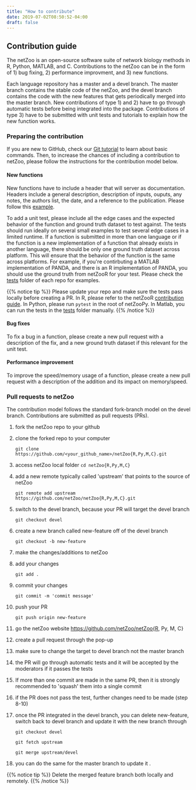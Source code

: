 ```yaml
---
title: "How to contribute"
date: 2019-07-02T08:50:52-04:00
draft: false
---
```


## Contribution guide

The netZoo is an open-source software suite of network biology methods in R, Python, MATLAB, and C. Contributions to the netZoo can be in the form of 1) bug fixing, 2) performance 
improvment, and 3) new functions.

Each language repository has a master and a devel branch. The master branch contains the stable code of the netZoo, and the devel branch contains the code with the new features
that gets periodically merged into the master branch. New contributions of type 1) and 2) have to go through automatic tests before being integrated into the package. Contributions of 
type 3) have to be submitted with unit tests and tutorials to explain how the new function works.

### Preparing the contribution

If you are new to GitHub, check our [Git tutorial](http://netbooks.networkmedicine.org/) to learn about  basic commands. Then, to increase the chances of including a contribution to netZoo, please follow the instructions for the contribution model below.

#### New functions

New functions have to include a header that will server as documentation. Headers include a general description, description of inputs, ouputs, any notes, the authors list, the date, and 
a reference to the publication. Please follow this [example](https://github.com/netZoo/netZooM/blob/master/netZooM/panda/panda_run.m).

To add a unit test, please include all the edge cases and the expected behavior of the function and ground truth dataset to test against. The tests should run ideally on several small examples to test several edge cases in a limited 
runtime. If a function is submitted in more than one language or if the function is a new implementation of a function that already exists in another language, there should be only one ground truth 
dataset across platform. This will ensure that the behavior of the function is the same across platforms. For example, if you're contirbuting a MATLAB implementation of PANDA, and there is an R implementation 
of PANDA, you should use the ground truth from netZooR for your test. Please check the [tests](https://github.com/netZoo/netZooPy/tree/master/tests) folder of each repo for examples.

{{% notice tip %}}
Please update your repo and make sure the tests pass locally before creating a PR. In R, please refer to the netZooR [contribution guide](https://github.com/netZoo/netZooR#contribution-and-development). 
In Python, please run `pytest` in the root of netZooPy. In Matlab, you can run the tests in the [tests](https://github.com/netZoo/netZooM/tree/master/tests) folder manually. 
{{% /notice %}}

#### Bug fixes

To fix a bug in a function, please create a new pull request with a description of the fix, and a new ground truth dataset if this relevant for the unit test.

#### Performance improvement

To improve the speed/memory usage of a function, please create a new pull request with a description of the addition and its impact on memory/speed.

### Pull requests to netZoo

The contribution model follows the standard fork-branch model on the devel branch. Contributions are submitted as pull requests (PRs).

1. fork the netZoo repo to your github

2. clone the forked repo to your computer

	`git clone https://github.com/<your_github_name>/netZoo{R,Py,M,C}.git`

3. access netZoo local folder `cd netZoo{R,Py,M,C}`

4. add a new remote typically called 'upstream' that points to the source of netZoo

	`git remote add upstream https://github.com/netZoo/netZoo{R,Py,M,C}.git`

5. switch to the devel branch, because your PR will target the devel branch

	`git checkout devel`

6. create a new branch called new-feature off of the devel branch

	`git checkout -b new-feature`

7. make the changes/additions to netZoo

8. add your changes

	`git add .`

9. commit your changes

	`git commit -m 'commit message'`

10. push your PR

	`git push origin new-feature`

11. go the netZoo website https://github.com/netZoo/netZoo{R, Py, M, C}

12. create a pull request through the pop-up

13. make sure to change the target to devel branch not the master branch

14. the PR will go through automatic tests and it will be accepted by the moderators if it passes the tests

15. If more than one commit are made in the same PR, then it is strongly recommended to 'squash' them into a single commit

16. if the PR does not pass the test, further changes need to be made (step 8-10)

17. once the PR integrated in the devel branch, you can delete new-feature, switch back to devel branch and update it with the new branch through

	`git checkout devel`

	`git fetch upstream`

	`git merge upstream/devel`

18. you can do the same for the master branch to update it .

{{% notice tip %}}
Delete the merged feature branch both locally and remotely.
{{% /notice %}}
